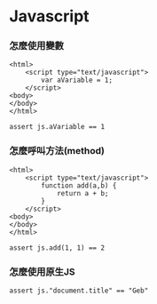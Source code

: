 # Javascript

### 怎麼使用變數

```
<html>
    <script type="text/javascript">
        var aVariable = 1;
    </script>
<body>
</body>
</html>
```

```
assert js.aVariable == 1
```
### 怎麼呼叫方法(method)
```
<html>
    <script type="text/javascript">
        function add(a,b) {
            return a + b;
        }
    </script>
<body>
</body>
</html>
```

```
assert js.add(1, 1) == 2

```

### 怎麼使用原生JS

```
assert js."document.title" == "Geb"
```
